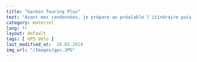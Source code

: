 ```yaml
---
title: "Garmin Touring Plus"
text: "Avant mes randonnées, je prépare au préalable l'itinéraire puis l'exporte directement dans le Garmin. Le guidage est vraiment précis et fiable. Avec cette technique je gagne un temps fou et reste concentré sur la route."
category: materiel
lang: fr
layout: default
tags: [ GPS Vélo ]
last_modified_at:  10.02.2019
img_url: "/Images/gps.JPG"
---
```

